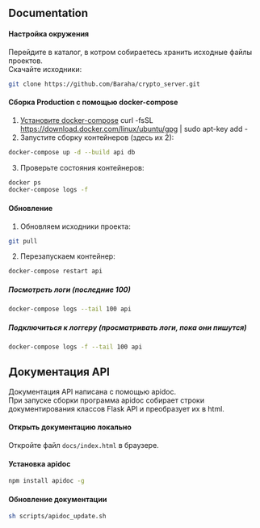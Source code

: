 ## Documentation
#### Настройка окружения
Перейдите в каталог, в котром собираетесь хранить исходные файлы проектов.  
Скачайте исходники:
```bash
git clone https://github.com/Baraha/crypto_server.git
```


#### Сборка Production с помощью docker-compose
1. [Установите docker-compose](https://docs.docker.com/compose/install/)
curl -fsSL https://download.docker.com/linux/ubuntu/gpg | sudo apt-key add -
2. Запустите сборку контейнеров (здесь их 2):
```bash
docker-compose up -d --build api db
```
3. Проверьте состояния контейнеров:
```bash
docker ps
docker-compose logs -f 
```


#### Обновление
1. Обновляем исходники проекта:
```bash
git pull
```
2. Перезапускаем контейнер:
```bash
docker-compose restart api
```

##### Посмотреть логи (последние 100)
```bash
docker-compose logs --tail 100 api
```
##### Подключиться к логгеру (просматривать логи, пока они пишутся) 
```bash
docker-compose logs -f --tail 100 api
```

## Документация API
Документация API написана с помощью apidoc.  
При запуске сборки программа apidoc собирает строки документирования 
классов Flask API и преобразует их в html.
#### Открыть документацию локально
Откройте файл `docs/index.html` в браузере.
#### Установка apidoc
```bash
npm install apidoc -g
```
#### Обновление документации
```bash
sh scripts/apidoc_update.sh
```
